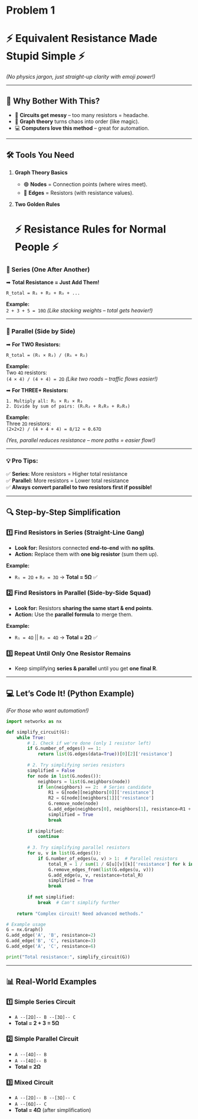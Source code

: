 # Problem 1
# ⚡ **Equivalent Resistance Made Stupid Simple** ⚡  
*(No physics jargon, just straight-up clarity with emoji power!)*  

---

## **🎯 Why Bother With This?**  
- 🔌 **Circuits get messy** – too many resistors = headache.  
- 🧠 **Graph theory** turns chaos into order (like magic).  
- 💻 **Computers love this method** – great for automation.  

---

## **🛠️ Tools You Need**  
1. **Graph Theory Basics**  
   - 🟢 **Nodes** = Connection points (where wires meet).  
   - 🔵 **Edges** = Resistors (with resistance values).  

2. **Two Golden Rules**  
   # ⚡ **Resistance Rules for Normal People** ⚡  

### **🔗 Series (One After Another)**  
➡ **Total Resistance = Just Add Them!**  
```  
R_total = R₁ + R₂ + R₃ + ...  
```  
**Example:**  
`2 + 3 + 5 = 10Ω` *(Like stacking weights – total gets heavier!)*  

---

### **🔄 Parallel (Side by Side)**  
➡ **For TWO Resistors:**  
```  
R_total = (R₁ × R₂) / (R₁ + R₂)  
```  
**Example:**  
Two `4Ω` resistors:  
`(4 × 4) / (4 + 4) = 2Ω` *(Like two roads – traffic flows easier!)*  

➡ **For THREE+ Resistors:**  
```  
1. Multiply all: R₁ × R₂ × R₃  
2. Divide by sum of pairs: (R₁R₂ + R₁R₃ + R₂R₃)  
```  
**Example:**  
Three `2Ω` resistors:  
`(2×2×2) / (4 + 4 + 4) = 8/12 ≈ 0.67Ω`  

*(Yes, parallel reduces resistance – more paths = easier flow!)*  

---

### **💡 Pro Tips:**  
✅ **Series:** More resistors = Higher total resistance  
✅ **Parallel:** More resistors = Lower total resistance  
✅ **Always convert parallel to two resistors first if possible!**  


---

## **🔍 Step-by-Step Simplification**  

### **1️⃣ Find Resistors in Series (Straight-Line Gang)**  
- **Look for:** Resistors connected **end-to-end** with **no splits**.  
- **Action:** Replace them with **one big resistor** (sum them up).  

**Example:**  
- `R₁ = 2Ω` + `R₂ = 3Ω` → **Total = 5Ω** ✅  

### **2️⃣ Find Resistors in Parallel (Side-by-Side Squad)**  
- **Look for:** Resistors **sharing the same start & end points**.  
- **Action:** Use the **parallel formula** to merge them.  

**Example:**  
- `R₁ = 4Ω` || `R₂ = 4Ω` → **Total = 2Ω** ✅  

### **3️⃣ Repeat Until Only One Resistor Remains**  
- Keep simplifying **series & parallel** until you get **one final R**.  

---

## **💻 Let’s Code It! (Python Example)**  
*(For those who want automation!)*  

```python
import networkx as nx

def simplify_circuit(G):
    while True:
        # 1. Check if we're done (only 1 resistor left)
        if G.number_of_edges() == 1:
            return list(G.edges(data=True))[0][2]['resistance']
        
        # 2. Try simplifying series resistors
        simplified = False
        for node in list(G.nodes()):
            neighbors = list(G.neighbors(node))
            if len(neighbors) == 2:  # Series candidate
                R1 = G[node][neighbors[0]]['resistance']
                R2 = G[node][neighbors[1]]['resistance']
                G.remove_node(node)
                G.add_edge(neighbors[0], neighbors[1], resistance=R1 + R2)
                simplified = True
                break
        
        if simplified:
            continue
        
        # 3. Try simplifying parallel resistors
        for u, v in list(G.edges()):
            if G.number_of_edges(u, v) > 1:  # Parallel resistors
                total_R = 1 / sum(1 / G[u][v][k]['resistance'] for k in G[u][v])
                G.remove_edges_from(list(G.edges(u, v)))
                G.add_edge(u, v, resistance=total_R)
                simplified = True
                break
        
        if not simplified:
            break  # Can't simplify further
    
    return "Complex circuit! Need advanced methods."

# Example usage
G = nx.Graph()
G.add_edge('A', 'B', resistance=2)
G.add_edge('B', 'C', resistance=3)
G.add_edge('A', 'C', resistance=6)

print("Total resistance:", simplify_circuit(G))
```

---

## **📊 Real-World Examples**  

### **1️⃣ Simple Series Circuit**  
- `A --[2Ω]-- B --[3Ω]-- C`  
- **Total = 2 + 3 = 5Ω**  

### **2️⃣ Simple Parallel Circuit**  
- `A --[4Ω]-- B`  
- `A --[4Ω]-- B`  
- **Total = 2Ω**  

### **3️⃣ Mixed Circuit**  
- `A --[2Ω]-- B --[3Ω]-- C`  
- `A --[6Ω]-- C`  
- **Total = 4Ω** (after simplification)  

